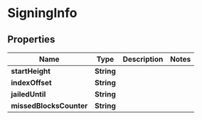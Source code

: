 
# SigningInfo

## Properties
Name | Type | Description | Notes
------------ | ------------- | ------------- | -------------
**startHeight** | **String** |  | 
**indexOffset** | **String** |  | 
**jailedUntil** | **String** |  | 
**missedBlocksCounter** | **String** |  | 



